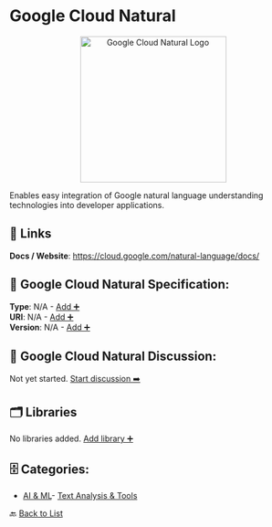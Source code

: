 # Google Cloud Natural
<p align="center">
    <img width="256" src="https://raw.githubusercontent.com/apis-list/apis-list/main/apis/google-cloud-natural/logo_256x256.png" alt="Google Cloud Natural Logo"/>
</p>
Enables easy integration of Google natural language understanding technologies into developer applications.

##  🔗 Links
**Docs / Website**: https://cloud.google.com/natural-language/docs/

## 🧬 Google Cloud Natural Specification:
**Type**: N/A - [Add ➕](https://github.com/apis-list/apis-list/edit/main/apis.yaml#L8486)  
**URI**: N/A - [Add ➕](https://github.com/apis-list/apis-list/edit/main/apis.yaml#L8486)  
**Version**: N/A - [Add ➕](https://github.com/apis-list/apis-list/edit/main/apis.yaml#L8486)

## 💬 Google Cloud Natural Discussion:
Not yet started. [Start discussion ➡️](https://github.com/apis-list/apis-list/discussions/new)

## 🗂️ Libraries

No libraries added. [Add library ➕](https://github.com/apis-list/apis-list/edit/main/apis.yaml#L8486)    


## 🗄️ Categories:
- [AI & ML](https://github.com/apis-list/apis-list#ai--ml-)- [Text Analysis & Tools](https://github.com/apis-list/apis-list#text-analysis--tools-)

🔙  [Back to List](https://github.com/apis-list/apis-list)
